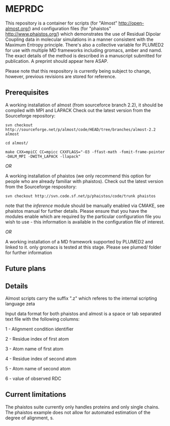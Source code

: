 # MEPRDC
This repository is a container for scripts (for "Almost" http://open-almost.org/) and configuration files (for "phaistos" http://www.phaistos.org/) which demonstrates the use of Residual Dipolar Coupling data in molecular simulations in a manner consistent with the Maximum Entropy principle. There's also a collective variable for PLUMED2 for use with multiple MD frameworks including gromacs, amber and namd. The exact details of the method is described in a manuscript submitted for publication. A preprint should appear here ASAP. 

Please note that this respository is currently being subject to change, however, previous revisions are stored for reference.

## Prerequisites  
A working installation of almost (from sourceforce branch 2.2), it should be compiled with MPI and LAPACK
Check out the latest version from the Sourceforge repository:
```
svn checkout http://sourceforge.net/p/almost/code/HEAD/tree/branches/almost-2.2 almost

cd almost/

make CXX=mpiCC CC=mpicc CXXFLAGS="-O3 -ffast-math -fomit-frame-pointer -DALM_MPI -DWITH_LAPACK -llapack"

```
_OR_

A working installation of phaistos (we only recommend this option for people who are already familiar with phaistos). Check out the latest version from the Sourceforge respository:
```
svn checkout http://svn.code.sf.net/p/phaistos/code/trunk phaistos
```
note that the _inference_ module should be manually enabled via CMAKE, see phaistos manual for further details.
Please ensure that you have the modules enable which are required by the particular configuration file you wish to use - this information is available in the configuration file of interest. 

_OR_

A working installation of a MD framework supported by PLUMED2 and linked to it. only gromacs is tested at this stage. Please see plumed/ folder for further information

## Future plans

## Details 
Almost scripts carry the suffix ".z" which referes to the internal scripting language zeta

Input data format for both phaistos and almost is a space or tab separated text file with the following columns:

1 - Alignment condition identifier

2 - Residue index of first atom

3 - Atom name of first atom

4 - Residue index of second atom

5 - Atom name of second atom

6 - value of observed RDC
 

## Current limitations 

The phaistos suite currently only handles proteins and only single chains. The phaistos example does not allow for automated estimation of the degree of alignment, s.



